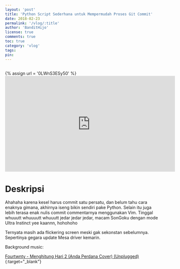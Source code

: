 ```yaml
---
layout: 'post'
title: 'Python Script Sederhana untuk Mempermudah Proses Git Commit'
date: 2018-02-23
permalink: '/vlog/:title'
author: 'BanditHijo'
license: true
comments: true
toc: true
category: 'vlog'
tags:
pin:
---
```


<div style="margin-top:30px;"></div>
<!-- EMBED CONTAINER: YOUTUBE -->
{% assign url = '0LWnS3ESy50' %}
<div class='embed-container'>
<iframe width="560" height="315" src="https://www.youtube.com/embed/{{ url }}" frameborder="0" allow="accelerometer; autoplay; encrypted-media; gyroscope; picture-in-picture" allowfullscreen></iframe>
</div>

# Deskripsi

Ahahaha karena kesel harus commit satu persatu, dan belum tahu cara enaknya gimana, akhirnya iseng bikin sendiri pake Python.
Selain itu juga lebih terasa enak nulis commit commentarnya menggunakan Vim. Tinggal whuuutt whuuuutt whuuutt jedar jedar jedar, macam SonGoku dengan mode Ultra Instinct yee kaannn, hohohoho

Ternyata masih ada flickering screen meski gak sekonstan sebelumnya. Sepertinya gegara update Mesa driver kemarin.

Background music:

[Fourtwnty - Menghitung Hari 2 (Anda Perdana Cover) (Unplugged)](https://youtu.be/OcKMXMPl3uY){:target="_blank"}
